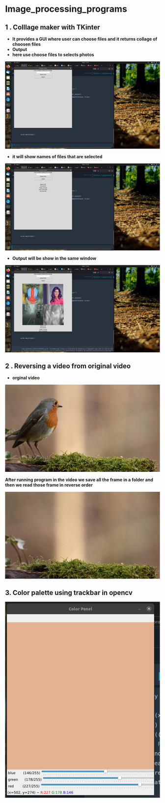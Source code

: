 # Image_processing_programs

## 1 . Colllage maker with TKinter 
  - **It provides a GUI where user can choose files  and it returns collage of choosen files**
  - **Output**
  - **here use choose files  to selects photos**
  <img src="https://github.com/chakrabortysayantan699/Image_processing_programs/blob/main/Output_images/collage_1.png">
  
  - **it will show names of files that are selected**
  <img src= https://github.com/chakrabortysayantan699/Image_processing_programs/blob/main/Output_images/collage_2.png>
  
  - **Output will be show in the same window**
  <img src="https://github.com/chakrabortysayantan699/Image_processing_programs/blob/main/Output_images/collage_3.png">
  
## 2 . Reversing a video from original video

- **orginal video** 
  
 [![ watch video](https://github.com/chakrabortysayantan699/Image_processing_programs/blob/main/Output_images/robin_frame0.jpg)](https://raw.githubusercontent.com/chakrabortysayantan699/Image_processing_programs/main/Output_images/Robin.mp4)
 
 **After running program in the video we save all the frame in a folder and then we read those frame in reverse order**
 
 [![ watch video](https://github.com/chakrabortysayantan699/Image_processing_programs/blob/main/Output_images/robin_frame1268.jpg)](https://drive.google.com/file/d/1g-8cEFa-p_3IzkQ8Rx_FB7unSWwg0sMJ/view?usp=sharing)

## 3. Color palette using trackbar in opencv

<img src="https://github.com/chakrabortysayantan699/Image_processing_programs/blob/main/Output_images/ksnip_20220504-125742.png">
